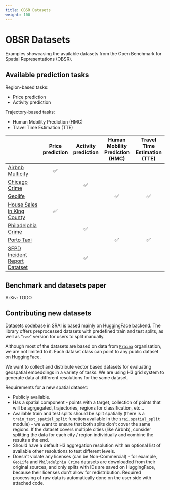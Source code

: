 ```yaml
---
title: OBSR Datasets
weight: 100
---
```



# OBSR Datasets

Examples showcasing the available datasets from the Open Benchmark for Spatial Representations (OBSR).

## Available prediction tasks

Region-based tasks:

- Price prediction
- Activity prediction

Trajectory-based tasks:

- Human Mobility Prediction (HMC)
- Travel Time Estimation (TTE)

|  | Price prediction | Activity prediction | Human Mobility Prediction (HMC) | Travel Time Estimation (TTE) |
|---|:---:|:---:|:---:|:---:|
| [Airbnb Multicity](airbnb_multicity.ipynb) | ✅ |  |  |  |
| [Chicago Crime](chicago_crime.ipynb) |  | ✅ |  |  |
| [Geolife](geolife.ipynb) |  |  | ✅ | ✅ |
| [House Sales in King County](house_sales_in_king_county.ipynb) | ✅ |  |  |  |
| [Philadelphia Crime](philadelphia_crime.ipynb) |  | ✅ |  |  |
| [Porto Taxi](porto_taxi.ipynb) |  |  | ✅ | ✅ |
| [SFPD Incident Report Datatset](police_department_incidents.ipynb) |  | ✅ |  |  |

## Benchmark and datasets paper

ArXiv: TODO

## Contributing new datasets

Datasets codebase in SRAI is based mainly on HuggingFace backend. The library offers preprocessed datasets with predefined train and test splits, as well as "`raw`" version for users to split manually.

Although most of the datasets are based on data from [`Kraina`](https://huggingface.co/kraina) organisation, we are not limited to it. Each dataset class can point to any public dataset on HuggingFace.

We want to collect and distribute vector based datasets for evaluating geospatial embeddings in a variety of tasks. We are using H3 grid system to generate data at different resolutions for the same dataset.

Requirements for a new spatial dataset:

- Publicly available.
- Has a spatial component - points with a target, collection of points that will be agrgegated, trajectories, regions for classification, etc...
- Available train and test splits should be split spatially (there is a `train_test_spatial_split` function available in the `srai.spatial_split` module) - we want to ensure that both splits don't cover the same regions. If the dataset covers multiple cities (like Airbnb), consider splitting the data for each city / region individually and combine the results a the end.
- Should have a default H3 aggregation resolution with an optional list of available other resolutions to test different levels.
- Doesn't violate any licenses (can be Non-Commercial) - for example, `GeoLife` and `Philadelphia Crime` datasets are downloaded from their original sources, and only splits with IDs are saved on HuggingFace, because their licenses don't allow for redistribution. Required processing of raw data is automatically done on the user side with attached code.
